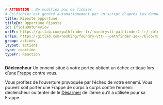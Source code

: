 ```yaml
---
# ATTENTION : Ne modifiez pas ce fichier
# Ce fichier est généré automatiquement par un script d'après les données du module Foundry VTT officiel et de sa traduction
title: Riposte opportune
titleEn: Opportune Riposte
id: EfjoIuDmtUn4yiow
urlFr: https://gitlab.com/pathfinder-fr/foundryvtt-pathfinder2-fr/-/blob/master/data/actions/EfjoIuDmtUn4yiow.htm
urlEn: https://gitlab.com/hooking/foundry-vtt---pathfinder-2e/-/blob/master/packs/data/actions.db/opportune-riposte.json
group: actions
layout: actions
type: reaction
typeFr: Réaction
---
```

**Déclencheur** Un ennemi situé à votre portée obtient un échec critique lors d’une [Frappe](frapper.md) contre vous.

Vous profitez de l’ouverture provoquée par l’échec de votre ennemi. Vous pouvez soit porter une Frappe de corps à corps contre l’ennemi déclencheur ou tenter de le [Désarmer](désarmer.md) de l’arme qu’il a utilisée pour sa Frappe.
